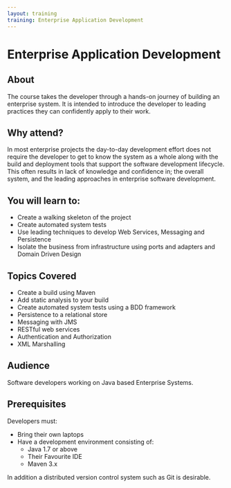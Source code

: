 ```yaml
---
layout: training
training: Enterprise Application Development
---
```


# Enterprise Application Development

## About

The course takes the developer through a hands-on journey of building an enterprise system. It is intended to introduce the developer to leading practices they can confidently apply to their work.

## Why attend?

In most enterprise projects the day-to-day development effort does not require the developer to get to know the system as a whole along with the build and deployment tools that support the software development lifecycle. This often results in lack of knowledge and confidence in; the overall system, and the leading approaches in enterprise software development.

## You will learn to:

* Create a walking skeleton of the project
* Create automated system tests
* Use leading techniques to develop Web Services, Messaging and Persistence
* Isolate the business from infrastructure using ports and adapters and Domain Driven Design

## Topics Covered

* Create a build using Maven
* Add static analysis to your build
* Create automated system tests using a BDD framework
* Persistence to a relational store
* Messaging with JMS
* RESTful web services
* Authentication and Authorization
* XML Marshalling

## Audience

Software developers working on Java based Enterprise Systems.

## Prerequisites

Developers must:

* Bring their own laptops
* Have a development environment consisting of:
    * Java 1.7 or above
    * Their Favourite IDE
    * Maven 3.x

In addition a distributed version control system such as Git is desirable.
